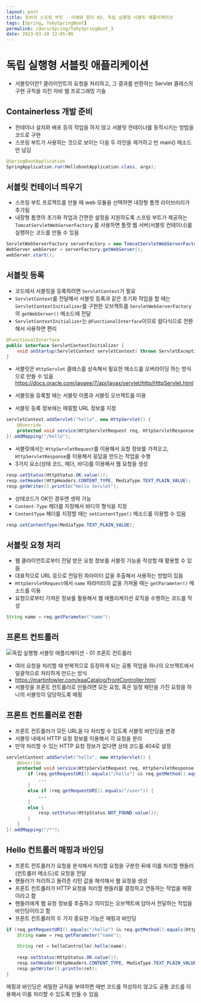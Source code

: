 ```yaml
---
layout: post
title: 토비의 스프링 부트 - 이해와 원리 03. 독립 실행형 서블릿 애플리케이션
tags: [Spring, TobySpringBoot]
permalink: /docs/Spring/TobySpringBoot_3
date: 2023-03-28 22:05:00
---
```

# 독립 실행형 서블릿 애플리케이션
- 서블릿이란? 클라이언트의 요청을 처리하고, 그 결과를 반환하는 Servlet 클래스의 구현 규칙을 지킨 자바 웹 프로그래밍 기술
## Containerless 개발 준비
- 컨테이너 설치와 배포 등의 작업을 하지 않고 서블릿 컨테이너를 동작시키는 방법을 코드로 구현
- 스프링 부트가 사용하는 것으로 보이는 다음 두 라인을 제거하고 빈 main() 메소드만 남김
```java
@SpringBootApplication
SpringApplication.run(HellobootApplication.class, args);
```
## 서블릿 컨테이너 띄우기
- 스프링 부트 프로젝트를 만들 때 web 모듈을 선택하면 내장형 톰캣 라이브러리가 추가됨
- 내장형 톰캣의 초기화 작업과 간편한 설정을 지원하도록 스프링 부트가 제공하는 `TomcatServletWebServerFactory` 를 사용하면 톰캣 웹 서버(서블릿 컨테이너)를 실행하는 코드를 만들 수 있음

```java
ServletWebServerFactory serverFactory = new TomcatServletWebServerFactory();
WebServer webServer = serverFactory.getWebServer();
webServer.start();
```
## 서블릿 등록
- 코드에서 서블릿을 등록하려면 `ServletContext`가 필요
- `ServletContext`를 전달해서 서블릿 등록과 같은 초기화 작업을 할 때는 `ServletContextInitializer`를 구현한 오브젝트를 `ServletWebServerFactory`의 `getWebServer()` 메소드에 전달
- `ServletContextInitializer`는 `@FunctionalInterface`이므로 람다식으로 전환해서 사용하면 편리

```java
@FunctionalInterface
public interface ServletContextInitializer {
    void onStartup(ServletContext servletContext) throws ServletException;
}
```

- 서블릿은 `HttpServlet` 클래스를 상속해서 필요한 메소드를 오버라이딩 하는 방식으로 만들 수 있음
https://docs.oracle.com/javaee/7/api/javax/servlet/http/HttpServlet.html

- 서블릿을 등록할 때는 서블릿 이름과 서블릿 오브젝트를 이용
- 서블릿 등록 정보에는 매핑할 URL 정보를 지정

```java
servletContext.addServlet("hello", new HttpServlet() {
    @Override
    protected void service(HttpServletRequest req, HttpServletResponse resp) throws ServletException, IOException {}
}).addMapping("/hello");
```

- 서블릿에서는 `HttpServletRequest`를 이용해서 요청 정보를 가져오고, `HttpServletResponse`를 이용해서 응답을 만드는 작업을 수행
- 3가지 요소(상태 코드, 헤더, 바디)를 이용해서 웹 요청을 생성

```java
resp.setStatus(HttpStatus.OK.value());
resp.setHeader(HttpHeaders.CONTENT_TYPE, MediaType.TEXT_PLAIN_VALUE);
resp.getWriter().println("Hello Servlet");
```

- 상태코드가 OK인 경우엔 생략 가능
- `Content-Type` 헤더를 지정해서 바디의 형식을 지정
- `ContentType` 헤더를 지정할 때는 `setContentType()` 메소드를 이용할 수 있음

```java
resp.setContentType(MediaType.TEXT_PLAIN_VALUE);
```
## 서블릿 요청 처리
- 웹 클라이언트로부터 전달 받은 요청 정보를 서블릿 기능을 작성할 때 활용할 수 있음
- 대표적으로 URL 등으로 전달된 파라미터 값을 추출해서 사용하는 방법이 있음
- `HttpServletRequest`에서 `name` 파라미터의 값을 가져올 때는 `getParameter()` 메소드를 이용
- 요청으로부터 가져온 정보를 활용해서 웹 애플리케이션 로직을 수행하는 코드를 작성

```java
String name = req.getParameter("name");
```
## 프론트 컨트롤러
![독립 실행형 서블릿 애플리케이션 - 01  프론트 컨트롤러](https://user-images.githubusercontent.com/52024566/228852581-47e57ba6-8ffd-42bd-9050-33d8a71262ea.png)

- 여러 요청을 처리할 때 반복적으로 등장하게 되는 공통 작업을 하나의 오브젝트에서 일괄적으로 처리하게 만드는 방식
- https://martinfowler.com/eaaCatalog/frontController.html
- 서블릿을 프론트 컨트롤러로 만들려면 모든 요청, 혹은 일정 패턴을 가진 요청을 하나의 서블릿이 담당하도록 매핑
## 프론트 컨트롤러로 전환
- 프론트 컨트롤러가 모든 URL을 다 처리할 수 있도록 서블릿 바인딩을 변경
- 서블릿 내에서 HTTP 요청 정보를 이용해서 각 요청을 분리
- 만약 처리할 수 있는 HTTP 요청 정보가 없다면 상태 코드를 404로 설정

```java
servletContext.addServlet("hello", new HttpServlet() {
    @Override
    protected void service(HttpServletRequest req, HttpServletResponse resp) throws ServletException, IOException {
        if (req.getRequestURI().equals("/hello") && req.getMethod().equals(HttpMethod.GET.name())) {
            ...
        }
        else if (req.getRequestURI().equals("/user")) {
            ...
        }
        else {
            resp.setStatus(HttpStatus.NOT_FOUND.value());
        }
    }
}).addMapping("/*");
```
## Hello 컨트롤러 매핑과 바인딩
- 프론트 컨트롤러가 요청을 분석해서 처리할 요청을 구분한 뒤에 이를 처리할 핸들러(컨트롤러 메소드)로 요청을 전달
- 핸들러가 처리하고 돌려준 리턴 값을 해석해서 웹 요청을 생성
- 프론트 컨트롤러가 HTTP 요청을 처리할 핸들러를 결정하고 연동하는 작업을 매핑이라고 함
- 핸들러에게 웹 요청 정보를 추출하고 의미있는 오브젝트에 담아서 전달하는 작업을 바인딩이라고 함
- 프론트 컨트롤러의 두 가지 중요한 기능은 매핑과 바인딩

```java
if (req.getRequestURI().equals("/hello") && req.getMethod().equals(HttpMethod.GET.name())) {
    String name = req.getParameter("name");
  
    String ret = helloController.hello(name);
  
    resp.setStatus(HttpStatus.OK.value());
    resp.setHeader(HttpHeaders.CONTENT_TYPE, MediaType.TEXT_PLAIN_VALUE);
    resp.getWriter().println(ret);
}
```

매핑과 바인딩은 세밀한 규칙을 부여하면 매번 코드를 작성하지 않고도 공통 코드를 이용해서 이를 처리할 수 있도록 만들 수 있음
